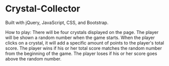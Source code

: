 # Crystal-Collector
Built with jQuery, JavaScript, CSS, and Bootstrap.

How to play:
There will be four crystals displayed on the page.
The player will be shown a random number when the game starts.
When the player clicks on a crystal, it will add a specific amount of points to the player's total score.
The player wins if his or her total score matches the random number from the beginning of the game.
The player loses if his or her score goes above the random number.

